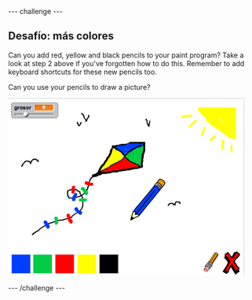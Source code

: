 \--- challenge \---

## Desafío: más colores

Can you add red, yellow and black pencils to your paint program? Take a look at step 2 above if you've forgotten how to do this. Remember to add keyboard shortcuts for these new pencils too.

Can you use your pencils to draw a picture?

![screenshot](images/paint-final.png)

\--- /challenge \---